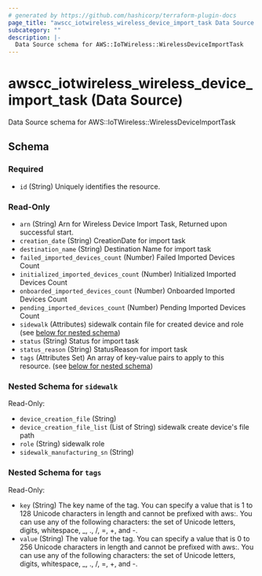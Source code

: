 ```yaml
---
# generated by https://github.com/hashicorp/terraform-plugin-docs
page_title: "awscc_iotwireless_wireless_device_import_task Data Source - terraform-provider-awscc"
subcategory: ""
description: |-
  Data Source schema for AWS::IoTWireless::WirelessDeviceImportTask
---
```


# awscc_iotwireless_wireless_device_import_task (Data Source)

Data Source schema for AWS::IoTWireless::WirelessDeviceImportTask



<!-- schema generated by tfplugindocs -->
## Schema

### Required

- `id` (String) Uniquely identifies the resource.

### Read-Only

- `arn` (String) Arn for Wireless Device Import Task, Returned upon successful start.
- `creation_date` (String) CreationDate for import task
- `destination_name` (String) Destination Name for import task
- `failed_imported_devices_count` (Number) Failed Imported Devices Count
- `initialized_imported_devices_count` (Number) Initialized Imported Devices Count
- `onboarded_imported_devices_count` (Number) Onboarded Imported Devices Count
- `pending_imported_devices_count` (Number) Pending Imported Devices Count
- `sidewalk` (Attributes) sidewalk contain file for created device and role (see [below for nested schema](#nestedatt--sidewalk))
- `status` (String) Status for import task
- `status_reason` (String) StatusReason for import task
- `tags` (Attributes Set) An array of key-value pairs to apply to this resource. (see [below for nested schema](#nestedatt--tags))

<a id="nestedatt--sidewalk"></a>
### Nested Schema for `sidewalk`

Read-Only:

- `device_creation_file` (String)
- `device_creation_file_list` (List of String) sidewalk create device's file path
- `role` (String) sidewalk role
- `sidewalk_manufacturing_sn` (String)


<a id="nestedatt--tags"></a>
### Nested Schema for `tags`

Read-Only:

- `key` (String) The key name of the tag. You can specify a value that is 1 to 128 Unicode characters in length and cannot be prefixed with aws:. You can use any of the following characters: the set of Unicode letters, digits, whitespace, _, ., /, =, +, and -.
- `value` (String) The value for the tag. You can specify a value that is 0 to 256 Unicode characters in length and cannot be prefixed with aws:. You can use any of the following characters: the set of Unicode letters, digits, whitespace, _, ., /, =, +, and -.


